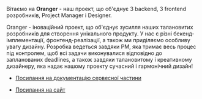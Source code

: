 Вітаємо на **Oranger** - наш проект, що об'єднує 3 backend, 3 frontend розробників, Project Manager і Designer.

Oranger - іноваційний проект, що об'єднує зусилля наших талановитих розробників для створення унікального продукту. 
У нас є різні бекенд-імплементації, фронтенд-реалізації, а також ми приділяємо особливу увагу дизайну. Розробка ведеться завдяки PM, яка тримає весь процес під контролем, щоб всі задачи виконувалися відповідно до запланованих deadlines, а також завдяки талановитому і креативному дизайнеру, яка надає нашому проекту сучасний і гармонічний дизайн!

- [Посилання на документацію сервесної частини](https://api.oranger.store/swagger-ui/index.html#/)

- [Посилання на сайт](https://oranger.store/)
